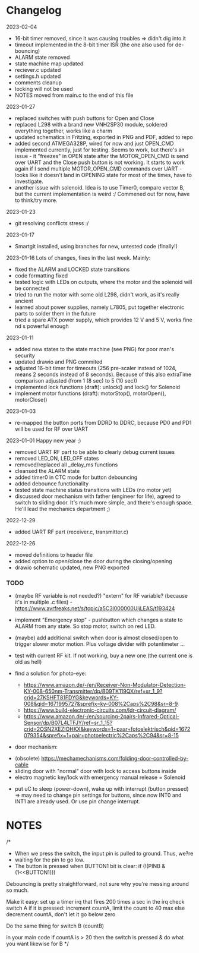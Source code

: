 # Changelog
2023-02-04
- 16-bit timer removed, since it was causing troubles => didn't dig into it
- timeout implemented in the 8-bit timer ISR (the one also used for de-bouncing)
- ALARM state removed
- state machine map updated
- reciever.c updated
- settings.h updated
- comments cleanup
- locking will not be used
- NOTES moved from main.c to the end of this file


2023-01-27
- replaced switches with push buttons for Open and Close
- replaced L298 with a brand new VNH2SP30 module, soldered everything together, works like a charm
- updated schematics in Fritzing, exported in PNG and PDF, added to repo
- added second ATMEGA328P, wired for now and just OPEN_CMD implemented currently, just for testing. Seems to work,
  but there's an issue - it "freezes" in OPEN state after the MOTOR_OPEN_CMD is send over UART and the Close push
  button is not working. It starts to work again if I send multiple MOTOR_OPEN_CMD commands over UART - looks like 
  it doesn't land  in OPENING state for most of the times, have to investigate.
- another issue with solenoid. Idea is to use Timer0, compare vector B, but the current implementation is weird :/
  Commened out for now, have to think/try more.

2023-01-23
- git resolving conflicts stress :/

2023-01-17
- Smartgit installed, using branches for new, untested code (finally!)

2023-01-16
Lots of changes, fixes in the last week. Mainly:
- fixed the ALARM and LOCKED state transitions
- code formatting fixed
- tested logic with LEDs on outputs, where the motor and the solenoid will be connected
- tried to run the motor with some old L298, didn't work, as it's really ancient
- learned about power supplies, namely L7805, put together electronic parts to solder them in the future
- tried a spare ATX power supply, which provides 12 V and 5 V, works fine nd s powerful enough

2023-01-11
- added new states to the state machine (see PNG) for poor man's security
- updated drawio and PNG commited
- adjusted 16-bit timer for timeouts (256 pre-scaler instead of 1024, means 2 seconds instead of 8 seconds).
Because of this also extraTime comparison adjusted (from 1 (8 sec) to 5 (10 sec))
- implemented lock functions (draft): unlock() and lock() for Solenoid
- implement motor functions (draft): motorStop(), motorOpen(), motorClose()

2023-01-03
- re-mapped the button ports from DDRD to DDRC, because PD0 and PD1 will be used for RF over UART

2023-01-01
Happy new year ;)
- removed UART RF part to be able to clearly debug current issues
- removed LED_ON, LED_OFF states
- removed/replaced all _delay_ms functions
- cleansed the ALARM state
- added timer0 in CTC mode for button debouncing
- added debounce functionality
- tested state machine status transitions with LEDs (no motor yet)
- discussed door mechanism with father (engineer for life), agreed to switch to sliding door. It's much more simple, 
and there's enough space. He'll lead the mechanics department ;)

2022-12-29
- added UART RF part (receiver.c, transmitter.c)

2022-12-26
- moved definitions to header file
- added option to open/close the door during the closing/opening
- drawio schematic updated, new PNG exported

### TODO
- (maybe RF variable is not needed?) "extern" for RF variable? (because it's in multiple .c files) - https://www.avrfreaks.net/s/topic/a5C3l000000UljLEAS/t193424
- implement "Emergency stop" - pushbutton which changes a state to ALARM from any state. So stop motor, switch on red LED.
- (maybe) add additional switch when door is almost closed/open to trigger slower motor motion. Plus voltage divider with potentimeter ...
- test with current RF kit. If not working, buy a new one (the current one is old as hell)
- find a solution for photo-eye:
  + https://www.amazon.de/-/en/Receiver-Non-Modulator-Detection-KY-008-650nm-Transmitter/dp/B09TK119QX/ref=sr_1_9?crid=27KSHFT81FDYG&keywords=KY-008&qid=1671995727&sprefix=ky-008%2Caps%2C98&sr=8-9
  + https://www.build-electronic-circuits.com/ldr-circuit-diagram/
  + https://www.amazon.de/-/en/sourcing-2pairs-Infrared-Optical-Sensor/dp/B07L4LTFJY/ref=sr_1_15?crid=2OSN2XEZIOHKX&keywords=1+paar+fotoelektrisch&qid=1672079354&sprefix=1+pair+photoelectric%2Caps%2C94&sr=8-15

- door mechanism:
 + (obsolete) https://mechamechanisms.com/folding-door-controlled-by-cable
 + sliding door with "normal" door with lock to access buttons inside
 + electro magnetic key/lock with emergency manual release = Solenoid
- put uC to sleep (power-down), wake up with interrupt (button pressed) => may need to change pin settings for buttons, since now INT0 and INT1 are already used. Or use pin change interrupt.



# NOTES

/*
 * When we press the switch, the input pin is pulled to ground. Thus, we?re
 * waiting for the pin to go low.
 * The button is pressed when BUTTON1 bit is clear: if (!(PINB & (1<<BUTTON1)))
 
 
Debouncing is pretty straightforward, not sure why you're messing around so much.

Make it easy:
set up a timer irq that fires 200 times a sec
in the irq check switch A
if it is pressed:
	increment countA, limit the count to 40 max
else
	decrement countA, don't let it go below zero

Do the same thing for switch B (countB)
 
in your main code  if countA is > 20 then the switch is pressed & do what you want likewise for B
 */